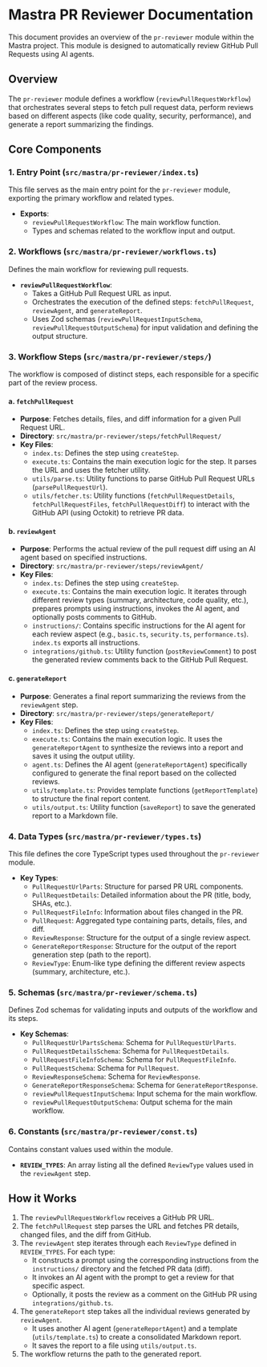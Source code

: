 # Mastra PR Reviewer Documentation

This document provides an overview of the `pr-reviewer` module within the Mastra project. This module is designed to automatically review GitHub Pull Requests using AI agents.

## Overview

The `pr-reviewer` module defines a workflow (`reviewPullRequestWorkflow`) that orchestrates several steps to fetch pull request data, perform reviews based on different aspects (like code quality, security, performance), and generate a report summarizing the findings.

## Core Components

### 1. Entry Point (`src/mastra/pr-reviewer/index.ts`)

This file serves as the main entry point for the `pr-reviewer` module, exporting the primary workflow and related types.

-   **Exports**:
    -   `reviewPullRequestWorkflow`: The main workflow function.
    -   Types and schemas related to the workflow input and output.

### 2. Workflows (`src/mastra/pr-reviewer/workflows.ts`)

Defines the main workflow for reviewing pull requests.

-   **`reviewPullRequestWorkflow`**:
    -   Takes a GitHub Pull Request URL as input.
    -   Orchestrates the execution of the defined steps: `fetchPullRequest`, `reviewAgent`, and `generateReport`.
    -   Uses Zod schemas (`reviewPullRequestInputSchema`, `reviewPullRequestOutputSchema`) for input validation and defining the output structure.

### 3. Workflow Steps (`src/mastra/pr-reviewer/steps/`)

The workflow is composed of distinct steps, each responsible for a specific part of the review process.

#### a. `fetchPullRequest`

-   **Purpose**: Fetches details, files, and diff information for a given Pull Request URL.
-   **Directory**: `src/mastra/pr-reviewer/steps/fetchPullRequest/`
-   **Key Files**:
    -   `index.ts`: Defines the step using `createStep`.
    -   `execute.ts`: Contains the main execution logic for the step. It parses the URL and uses the fetcher utility.
    -   `utils/parse.ts`: Utility functions to parse GitHub Pull Request URLs (`parsePullRequestUrl`).
    -   `utils/fetcher.ts`: Utility functions (`fetchPullRequestDetails`, `fetchPullRequestFiles`, `fetchPullRequestDiff`) to interact with the GitHub API (using Octokit) to retrieve PR data.

#### b. `reviewAgent`

-   **Purpose**: Performs the actual review of the pull request diff using an AI agent based on specified instructions.
-   **Directory**: `src/mastra/pr-reviewer/steps/reviewAgent/`
-   **Key Files**:
    -   `index.ts`: Defines the step using `createStep`.
    -   `execute.ts`: Contains the main execution logic. It iterates through different review types (summary, architecture, code quality, etc.), prepares prompts using instructions, invokes the AI agent, and optionally posts comments to GitHub.
    -   `instructions/`: Contains specific instructions for the AI agent for each review aspect (e.g., `basic.ts`, `security.ts`, `performance.ts`). `index.ts` exports all instructions.
    -   `integrations/github.ts`: Utility function (`postReviewComment`) to post the generated review comments back to the GitHub Pull Request.

#### c. `generateReport`

-   **Purpose**: Generates a final report summarizing the reviews from the `reviewAgent` step.
-   **Directory**: `src/mastra/pr-reviewer/steps/generateReport/`
-   **Key Files**:
    -   `index.ts`: Defines the step using `createStep`.
    -   `execute.ts`: Contains the main execution logic. It uses the `generateReportAgent` to synthesize the reviews into a report and saves it using the output utility.
    -   `agent.ts`: Defines the AI agent (`generateReportAgent`) specifically configured to generate the final report based on the collected reviews.
    -   `utils/template.ts`: Provides template functions (`getReportTemplate`) to structure the final report content.
    -   `utils/output.ts`: Utility function (`saveReport`) to save the generated report to a Markdown file.

### 4. Data Types (`src/mastra/pr-reviewer/types.ts`)

This file defines the core TypeScript types used throughout the `pr-reviewer` module.

-   **Key Types**:
    -   `PullRequestUrlParts`: Structure for parsed PR URL components.
    -   `PullRequestDetails`: Detailed information about the PR (title, body, SHAs, etc.).
    -   `PullRequestFileInfo`: Information about files changed in the PR.
    -   `PullRequest`: Aggregated type containing parts, details, files, and diff.
    -   `ReviewResponse`: Structure for the output of a single review aspect.
    -   `GenerateReportResponse`: Structure for the output of the report generation step (path to the report).
    -   `ReviewType`: Enum-like type defining the different review aspects (summary, architecture, etc.).

### 5. Schemas (`src/mastra/pr-reviewer/schema.ts`)

Defines Zod schemas for validating inputs and outputs of the workflow and its steps.

-   **Key Schemas**:
    -   `PullRequestUrlPartsSchema`: Schema for `PullRequestUrlParts`.
    -   `PullRequestDetailsSchema`: Schema for `PullRequestDetails`.
    -   `PullRequestFileInfoSchema`: Schema for `PullRequestFileInfo`.
    -   `PullRequestSchema`: Schema for `PullRequest`.
    -   `ReviewResponseSchema`: Schema for `ReviewResponse`.
    -   `GenerateReportResponseSchema`: Schema for `GenerateReportResponse`.
    -   `reviewPullRequestInputSchema`: Input schema for the main workflow.
    -   `reviewPullRequestOutputSchema`: Output schema for the main workflow.

### 6. Constants (`src/mastra/pr-reviewer/const.ts`)

Contains constant values used within the module.

-   **`REVIEW_TYPES`**: An array listing all the defined `ReviewType` values used in the `reviewAgent` step.

## How it Works

1.  The `reviewPullRequestWorkflow` receives a GitHub PR URL.
2.  The `fetchPullRequest` step parses the URL and fetches PR details, changed files, and the diff from GitHub.
3.  The `reviewAgent` step iterates through each `ReviewType` defined in `REVIEW_TYPES`. For each type:
    -   It constructs a prompt using the corresponding instructions from the `instructions/` directory and the fetched PR data (diff).
    -   It invokes an AI agent with the prompt to get a review for that specific aspect.
    -   Optionally, it posts the review as a comment on the GitHub PR using `integrations/github.ts`.
4.  The `generateReport` step takes all the individual reviews generated by `reviewAgent`.
    -   It uses another AI agent (`generateReportAgent`) and a template (`utils/template.ts`) to create a consolidated Markdown report.
    -   It saves the report to a file using `utils/output.ts`.
5.  The workflow returns the path to the generated report.
